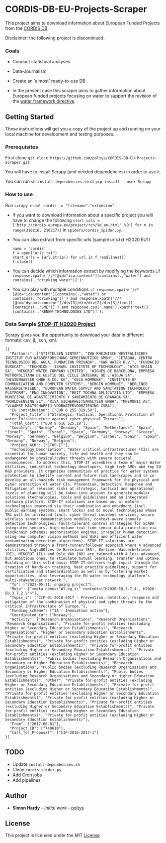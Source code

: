 # CORDIS-DB-EU-Projects-Scraper

This project aims to download information about European Funded Projects from the [CORDIS DB](http://cordis.europa.eu/home_en.html).

 Disclaimer: the following project is discontinued.

### Goals

* Conduct statistical analyses
* Data-Journalism
* Create an 'almost' ready-to-use DB

* In the present case this scraper aims to gather information about European funded projects focusing on water to support the revision of the [water framework directive](https://en.wikipedia.org/wiki/Water_Framework_Directive).

## Getting Started

These instructions will get you a copy of the project up and running on your local machine for development and testing purposes.
### Prerequisites

First clone ```git clone https://github.com/poltys/CORDIS-DB-EU-Projects-Scraper.git```

You will have to install Scrapy (and needed dependencies) in order to use it.

You can run ```sh install-dependencies.sh``` or ```pip install --user Scrapy```

### How to use

Run ```scrapy crawl cordis -o "filename"."extension"```.

* If you want to download information about a specific project you will have to change the following ```start_urls = ['http://cordis.europa.eu/project/rcn/%d_en.html' %(n) for n in range(210216, 210217)]``` in ```spiders/cordis_spider.py```.

* You can also extract from specific urls (sample urls.txt H2020 EU1)
  ```
  name = 'cordis'
  f = open("urls.txt")
  start_urls = [url.strip() for url in f.readlines()]
  f.close()
  ```

* You can decide which information extract by modifying the keywords ```if response.xpath('//*[@id="ica:content"][contains(.,"water") and contains(.,"drinking water")]'):```

* You can play with multiple conditions ```if response.xpath('//*[@id="ica:content"][contains(.,"water") or contains(.,"drinking")]') and response.xpath('//*[@id="dynamiccontent"]/div[3]/div/div[2]/div[3]/text()[contains(.,"SME")]') and response.css('.name').xpath('text()[contains(.,"RENEW TECHNOLOGIES LTD")]'):```

### Data Sample [STOP-IT H2020 Project](http://cordis.europa.eu/project/rcn/210216_en.html)

Scrapy gives you the opportunity to download your data in different formats: csv, jl, json, xml.
```
[{
  "Partners": ["STIFTELSEN SINTEF", "IWW RHEINISCH WESTFALISCHES INSTITUT FUR WASSERFORSCHUNG GEMEINNUTZIGE GMBH", "CETAQUA, CENTRO TECNOLOGICO DEL AGUA, FUNDACION PRIVADA", "KWR WATER B.V.", "FUNDACIO EURECAT", "TECHNION - ISRAEL INSTITUTE OF TECHNOLOGY", "ATOS SPAIN SA", "MEKOROT WATER COMPANY LIMITED", "AIGUES DE BARCELONA, EMPRESA METROPOLITANA DE GESTIO DEL CICLE INTEGRAL DE L'AIGUA SA", "HESSENWASSER GMBH & CO. KG", "OSLO KOMMUNE", "INSTITUTE OF COMMUNICATION AND COMPUTER SYSTEMS", "BERGEN KOMMUNE", "BERLINER WASSERBETRIEBE", "EUROPEAN WATER SUPPLY AND SANITATION TECHNOLOGY PLATFORM", "PNO INNOVATION", "BEIT TOCHNA APLICATZIA LTD", "EMPRESA MUNICIPAL DE ABASTECIMIENTO Y SANEAMIENTO DE GRANADA SA", "WORLDSENSING SL", "RISA SICHERHEITSANALYSEN GMBH", "MNEMONIC AS", "VLAAMSE MAATSCHAPPIJ VOORWATERVOORZIENING CVBA"],
  "EU_Contribution": ["EUR 8 255 319,50"],
  "Project_Title": ["Strategic, Tactical, Operational Protection of water Infrastructure against cyber-physical Threats"],
  "Total_Cost": ["EUR 9 616 525,18"],
  "Country": ["Norway", "Germany", "Spain", "Netherlands", "Spain", "Israel", "Spain", "Israel", "Spain", "Germany", "Norway", "Greece", "Norway", "Germany", "Belgium", "Belgium", "Israel", "Spain", "Spain", "Germany", "Norway", "Belgium"],
  "Project_ACR": ["STOP-IT"],
  "Technology_Description": "Water critical infrastructures (CIs) are essential for human society, life and health and they can be endangered by physical/cyber threats with severe societal consequences. To address this, STOP-IT assembles a team of major Water Utilities, industrial technology developers, high tech SMEs and top EU R&D providers. It organizes communities of practice for water systems protection to identify current and future risk landscapes and to co-develop an all-hazards risk management framework for the physical and cyber protection of water CIs. Prevention, Detection, Response and Mitigation of relevant risks at strategic, tactical and operational levels of planning will be taken into account to generate modular solutions (technologies, tools and guidelines) and an integrated software platform. STOP-IT solutions are based on: a) mature technologies improved via their combination and embedment (incl. public warning systems, smart locks) and b) novel technologies whose TRL will be increased (incl. cyber threat incident services, secure wireless sensor communications modules, context-aware anomaly detection technologies; fault-tolerant control strategies for SCADA integrated sensors, high-volume real-time sensor data protection via blockchain schemes; authorization engines; irregular human detection using new computer vision methods and WiFi and efficient water contamination detection algorithms). STOP-IT solutions are demonstrated through a front-runner/follower approach where 4 advanced utilities, Aig\u00fces de Barcelona (ES), Berliner Wasserbetriebe (DE), MEKOROT (IL) and Oslo VAV (NO) are twinned with 4 less advanced, but ambitious ones, to stimulate mutual learning, transfer and uptake. Building on this solid basis STOP-IT delivers high impact through the creation of hands-on training, best practice guidelines, support for certification and standardization as well as by fostering market opportunities, also leveraging the EU water technology platform's multi-stakeholder network.",
  "To": ["2021-05-31, ongoing project"],
  "Meta": ["<meta name=\"WT.cg_s\" content=\"H2020-EU.3.7.4., H2020-EU.3.7.2.\">"],
  "Topic_s": ["CIP-01-2016-2017 - Prevention, detection, response and mitigation of the combination of physical and cyber threats to the critical infrastructure of Europe."],
  "Funding_scheme": ["IA - Innovation action"],
  "Coordinated_in": ["Norway"],
  "Activity": ["Research Organisations", "Research Organisations", "Research Organisations", "Private for-profit entities (excluding Higher or Secondary Education Establishments)", "Research Organisations", "Higher or Secondary Education Establishments", "Private for-profit entities (excluding Higher or Secondary Education Establishments)", "Private for-profit entities (excluding Higher or Secondary Education Establishments)", "Private for-profit entities (excluding Higher or Secondary Education Establishments)", "Private for-profit entities (excluding Higher or Secondary Education Establishments)", "Public bodies (excluding Research Organisations and Secondary or Higher Education Establishments)", "Research Organisations", "Public bodies (excluding Research Organisations and Secondary or Higher Education Establishments)", "Public bodies (excluding Research Organisations and Secondary or Higher Education Establishments)", "Other", "Private for-profit entities (excluding Higher or Secondary Education Establishments)", "Private for-profit entities (excluding Higher or Secondary Education Establishments)", "Private for-profit entities (excluding Higher or Secondary Education Establishments)", "Private for-profit entities (excluding Higher or Secondary Education Establishments)", "Private for-profit entities (excluding Higher or Secondary Education Establishments)", "Private for-profit entities (excluding Higher or Secondary Education Establishments)", "Private for-profit entities (excluding Higher or Secondary Education Establishments)"],
  "From": ["2017-06-01"],
  "Project_ID": ["740610"],
  "Call_for_Proposal": ["CIP-2016-2017-1"]
}]
```

## TODO

* Update ```install-dependencies.sh```
* Clean ```cordis_spider.py```
* Add Cron jobs
* Add pipelines

## Author

* **Simon Hardy** - *Initial work* - [poltys](https://github.com/poltys)

## License

This project is licensed under the MIT [License](LICENSE)
